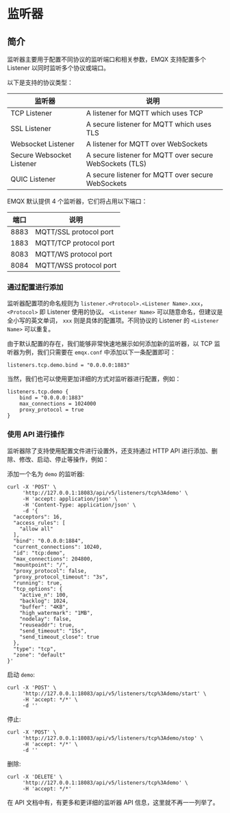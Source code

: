 <a id="org198b209"></a>

# 监听器


<a id="orgd4251a1"></a>

## 简介

监听器主要用于配置不同协议的监听端口和相关参数，EMQX 支持配置多个 Listener 以同时监听多个协议或端口。

以下是支持的协议类型：

| 监听器                     | 说明                                             |
| ------------------------- | ------------------------------------------------------- |
| TCP Listener              | A listener for MQTT which uses TCP                      |
| SSL Listener              | A secure listener for MQTT which uses TLS               |
| Websocket Listener        | A listener for MQTT over WebSockets                     |
| Secure Websocket Listener | A secure listener for MQTT over secure WebSockets (TLS) |
| QUIC Listener             | A secure listener for MQTT over secure WebSockets       |

EMQX 默认提供 4 个监听器，它们将占用以下端口：

| 端口             | 说明                    |
| ----------------| ----------------------- |
| 8883            | MQTT/SSL protocol port  |
| 1883            | MQTT/TCP protocol port  |
| 8083            | MQTT/WS protocol port   |
| 8084            | MQTT/WSS protocol port  |

<a id="org67b1907"></a>

### 通过配置进行添加

监听器配置项的命名规则为 `listener.<Protocol>.<Listener Name>.xxx`， `<Protocol>` 即 Listener 使用的协议。 `<Listener Name>` 可以随意命名，但建议是全小写的英文单词， `xxx` 则是具体的配置项。不同协议的 Listener 的 `<Listener Name>` 可以重复。

由于默认配置的存在，我们能够非常快速地展示如何添加新的监听器，以 TCP 监听器为例，我们只需要在 `emqx.conf` 中添加以下一条配置即可：

```
listeners.tcp.demo.bind = "0.0.0.0:1883"
```

当然，我们也可以使用更加详细的方式对监听器进行配置，例如：

```
listeners.tcp.demo {
    bind = "0.0.0.0:1883"
    max_connections = 1024000
    proxy_protocol = true
}
```

<a id="org796d08a"></a>

### 使用 API 进行操作

监听器除了支持使用配置文件进行设置外，还支持通过 HTTP API 进行添加、删除、修改、启动、停止等操作，例如：

添加一个名为 `demo` 的监听器:


```
curl -X 'POST' \
     'http://127.0.0.1:18083/api/v5/listeners/tcp%3Ademo' \
     -H 'accept: application/json' \
     -H 'Content-Type: application/json' \
     -d '{
  "acceptors": 16,
  "access_rules": [
    "allow all"
  ],
  "bind": "0.0.0.0:1884",
  "current_connections": 10240,
  "id": "tcp:demo",
  "max_connections": 204800,
  "mountpoint": "/",
  "proxy_protocol": false,
  "proxy_protocol_timeout": "3s",
  "running": true,
  "tcp_options": {
    "active_n": 100,
    "backlog": 1024,
    "buffer": "4KB",
    "high_watermark": "1MB",
    "nodelay": false,
    "reuseaddr": true,
    "send_timeout": "15s",
    "send_timeout_close": true
  },
  "type": "tcp",
  "zone": "default"
}'
```

启动 `demo`:

```
curl -X 'POST' \
     'http://127.0.0.1:18083/api/v5/listeners/tcp%3Ademo/start' \
     -H 'accept: */*' \
     -d ''
```

停止:

```
curl -X 'POST' \
     'http://127.0.0.1:18083/api/v5/listeners/tcp%3Ademo/stop' \
     -H 'accept: */*' \
     -d ''
```

删除:

```
curl -X 'DELETE' \
     'http://127.0.0.1:18083/api/v5/listeners/tcp%3Ademo' \
     -H 'accept: */*'
```

在 API 文档中有，有更多和更详细的监听器 API 信息，这里就不再一一列举了。
